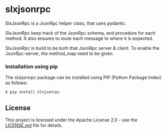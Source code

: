 # slxjsonrpc

SlxJsonRpc is a JsonRpc helper class, that uses pydantic.

SlxJsonRpc keep track of the JsonRpc schema, and procedure for each method.
It also ensures to route each message to where it is expected.

SlxJsonRpc is build to be both that JsonRpc server & client.
To enable the JsonRpc-server, the method_map need to be given.

### Installation using pip

The slxjsonrpc package can be installed using PIP (Python Package Index) as follows:

```bash
$ pip install slxjsonrpc
```

## License

This project is licensed under the Apache License 2.0 - see the [LICENSE.md](LICENSE.md) file for details.

